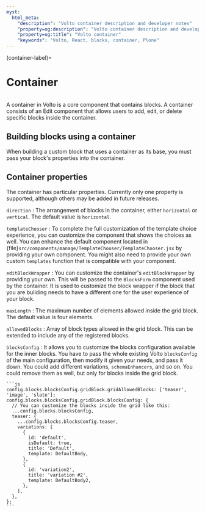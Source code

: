 ```yaml
---
myst:
  html_meta:
    "description": "Volto container description and developer notes"
    "property=og:description": "Volto container description and developer notes"
    "property=og:title": "Volto container"
    "keywords": "Volto, React, blocks, container, Plone"
---
```


(container-label)=

# Container

```{versionadded} Volto 17.0.0-alpha.10
```

A container in Volto is a core component that contains blocks.
A container consists of an Edit component that allows users to add, edit, or delete specific blocks inside the container.


## Building blocks using a container

When building a custom block that uses a container as its base, you must pass your block's properties into the container.


## Container properties

The container has particular properties.
Currently only one property is supported, although others may be added in future releases.

`direction`
:   The arrangement of blocks in the container, either `horizontal` or `vertical`.
    The default value is `horizontal`.

`templateChooser`
:   To complete the full customization of the template choice experience, you can customize the component that shows the choices as well.
    You can enhance the default component located in {file}`src/components/manage/TemplateChooser/TemplateChooser.jsx` by providing your own component.
    You might also need to provide your own custom `templates` function that is compatible with your component.

`editBlockWrapper`
:   You can customize the container's `editBlockWrapper` by providing your own.
    This will be passed to the `BlocksForm` component used by the container.
    It is used to customize the block wrapper if the block that you are building needs to have a different one for the user experience of your block.

`maxLength`
:   The maximum number of elements allowed inside the grid block.
    The default value is four elements.

`allowedBlocks`
:   Array of block types allowed in the grid block.
    This can be extended to include any of the registered blocks.

`blocksConfig`
:   It allows you to customize the blocks configuration available for the inner blocks.
    You have to pass the whole existing Volto `blocksConfig` of the main configuration, then modify it given your needs, and pass it down.
    You could add different variations, `schemaEnhancers`, and so on.
    You could remove them as well, but only for blocks inside the grid block.

    ```js
    config.blocks.blocksConfig.gridBlock.gridAllowedBlocks: ['teaser', 'image', 'slate'];
    config.blocks.blocksConfig.gridBlock.blocksConfig: {
      // You can customize the blocks inside the grid like this:
      ...config.blocks.blocksConfig,
      teaser: {
        ...config.blocks.blocksConfig.teaser,
        variations: [
          {
            id: 'default',
            isDefault: true,
            title: 'Default',
            template: DefaultBody,
          },
          {
            id: 'variation2',
            title: 'variation #2',
            template: DefaultBody2,
          },
        ],
      },
    };
    ```

